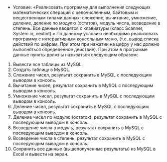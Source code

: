 - Условие: «Реализовать программу для выполнения следующих математических операций с целочисленным, байтовым и вещественным типами данных: сложение, вычитание, умножение, деление, деление по модулю (остаток), модуль числа, возведение в степень. Все данные вводятся с клавиатуры (класс Scanner, System.in, nextint).» По данному условию необходимо реализовать программу с интерактивным консольным меню, (т.е. вывод списка действий по цифрам. При этом при нажатии на цифру у нас должно выполняться определенное действие). При этом в программе данные пункты должны называться следующим образом:
1. Вывести все таблицы из MySQL.
2. Создать таблицу в MySQL.
3. Сложение чисел, результат сохранить в MySQL с последующим выводом в консоль.
4. Вычитание чисел, результат сохранить в MySQL с последующим выводом в консоль.
5. Умножение чисел, результат сохранить в MySQL с последующим выводом в консоль.
6. Деление чисел, результат сохранить в MySQL с последующим выводом в консоль.
7. Деление чисел по модулю (остаток), результат сохранить в MySQL с последующим выводом в консоль.
8. Возведение числа в модуль, результат сохранить в MySQL с последующим выводом в консоль.
9. Возведение числа в степень, результат сохранить в MySQL с последующим выводом в консоль.
10. Сохранить все данные (вышеполученные результаты) из MySQL в Excel и вывести на экран.
